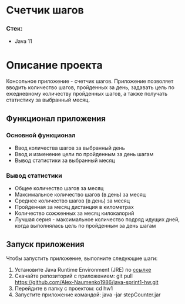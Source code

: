 # Счетчик шагов
### Стек:
- Java 11

# Описание проекта
Консольное приложение - счетчик шагов. Приложение позволяет вводить количество шагов, пройденных за день, задавать цель по ежедневному 
количеству пройденных шагов, а также получать статистику за выбранный месяц.

## Функционал приложения

### Основной функционал

- Ввод количества шагов за выбранный день
- Ввод и изменение цели по пройденным за день шагам
- Вывод статистики за выбранный месяц

### Вывод статистики

- Общее количество шагов за месяц
- Максимальное количество шагов (в день) за месяц
- Среднее количество шагов (в день) за месяц
- Пройденная за месяц дистанция в километрах
- Количество сожженных за месяц килокалорий
- Лучшая серия - максимальное количество подряд идущих дней, когда выполнялась цель по пройденным за день шагам


## Запуск приложения

Чтобы запустить приложение, выполните следующие шаги:
1. Установите Java Runtime Environment (JRE) по [ссылке](https://www.oracle.com/java/technologies/downloads/#java8-windows)
2. Скачайте репозиторий с приложением: git pull https://github.com/Alex-Naumenko1986/java-sprint1-hw.git
3. Перейдите в папку с проектом: cd hw1
4. Запустите приложение командой: java -jar stepCounter.jar

